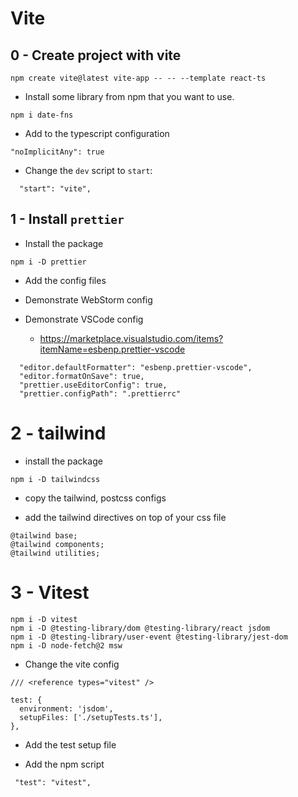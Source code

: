 # Vite

## 0 - Create project with vite

```shell
npm create vite@latest vite-app -- -- --template react-ts
```

- Install some library from npm that you want to use.

```shell
npm i date-fns
```

- Add to the typescript configuration

```
"noImplicitAny": true
```

- Change the `dev` script to `start`:

```
  "start": "vite",
```

## 1 - Install `prettier`


- Install the package

```shell
npm i -D prettier
```

- Add the config files

- Demonstrate WebStorm config
- Demonstrate VSCode config
    - https://marketplace.visualstudio.com/items?itemName=esbenp.prettier-vscode

```
  "editor.defaultFormatter": "esbenp.prettier-vscode",
  "editor.formatOnSave": true,
  "prettier.useEditorConfig": true,
  "prettier.configPath": ".prettierrc"
```

# 2 - tailwind

* install the package

```shell
npm i -D tailwindcss
```

* copy the tailwind, postcss configs

* add the tailwind directives on top of your css file
```
@tailwind base;
@tailwind components;
@tailwind utilities;
```

# 3 - Vitest

```shell
npm i -D vitest
npm i -D @testing-library/dom @testing-library/react jsdom
npm i -D @testing-library/user-event @testing-library/jest-dom
npm i -D node-fetch@2 msw
```

- Change the vite config

```
/// <reference types="vitest" />
```

```
test: {
  environment: 'jsdom',
  setupFiles: ['./setupTests.ts'],
},
```

- Add the test setup file

- Add the npm script

```
 "test": "vitest",
```
